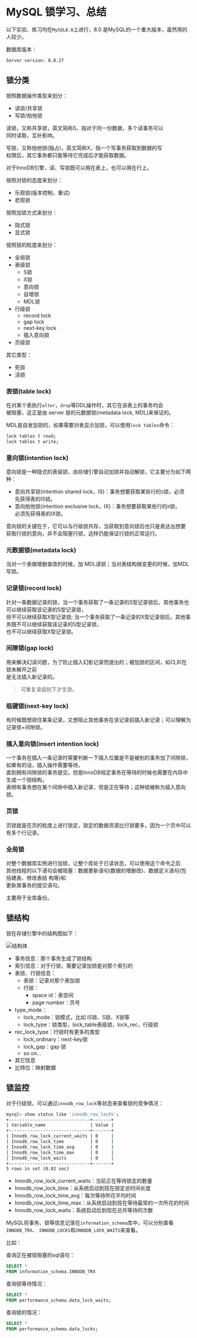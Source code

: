 # MySQL 锁学习、总结

以下实验、练习均在`MySQL8.0`上进行，8.0 是MySQL的一个重大版本，虽然用的人较少。

数据库版本：

```sh
Server version: 8.0.27
```

## 锁分类

按照数据操作类型来划分：

- 读锁/共享锁
- 写锁/拍他锁

读锁，又称共享锁，英文简称S，指对于同一份数据，多个读事务可以  
同时读取，互补影响。

写锁，又称拍他锁(独占)，英文简称X，指一个写事务获取到数据的写  
权限后，其它事务都只能等待它完成后才能获取数据。

对于InnoDB引擎，读、写锁既可以用在表上，也可以用在行上。

按照对锁的态度来划分：

- 乐观锁(版本控制，重试)
- 悲观锁

按照加锁方式来划分：

- 隐式锁
- 显式锁

按照锁的粒度来划分：

- 全局锁
- 表级锁
    - S锁
    - X锁
    - 意向锁
    - 自增锁
    - MDL锁
- 行级锁
    - record lock
    - gap lock
    - next-key lock
    - 插入意向锁
- 页级锁

其它类型：

- 死锁
- 活锁

### 表锁(table lock)

在对某个表执行`alter`，`drop`等DDL操作时，其它在该表上的事务均会  
被阻塞，这正是由 server 层的元数据锁(metadata lock, MDL)来保证的。

MDL是自发加锁的，如果需要对表显示加锁，可以使用`lock tables`命令：

```sh
lock tables t read;
lock tables t write;
```

### 意向锁(intention lock)

意向锁是一种隐式的表级锁，由存储引擎自动加锁并自动解锁，它主要分为如下两种：

- 意向共享锁(intention shared lock，IS)：事务想要获取某些行的`S`锁，必须  
  先获得表的IS锁。
- 意向拍他锁(intention exclusive lock，IX)：事务想要获取某些行的`X`锁，  
  必须先获得表的IX锁。

意向锁的关键在于，它可以与行级锁共存，当获取到意向锁后也只是表达出想要  
获取行锁的意向，并不会阻塞行锁，这样仍能保证行锁的正常运行。

### 元数据锁(metadata lock)

当对一个表做增删查改的时候，加 MDL读锁；当对表结构做变更的时候，加MDL写锁。

### 记录锁(record lock)

针对一条数据记录的锁，当一个事务获取了一条记录的S型记录锁后，其他事务也可以继续获取该记录的S型记录锁，  
但不可以继续获取X型记录锁; 当一个事务获取了一条记录的X型记录锁后，其他事务既不可以继续获取该记录的S型记录锁，  
也不可以继续获取X型记录锁。

### 间隙锁(gap lock)

用来解决幻读问题，为了防止插入幻影记录而提出的；被加锁的区间，如(3,8)在锁未解开之前  
是无法插入新记录的。

> 可重复读级别下才生效。

### 临键锁(next-key lock)

有时候既想锁住某条记录，又想阻止其他事务在该记录前插入新记录；可以理解为记录锁+间隙锁。

### 插入意向锁(insert intention lock)

一个事务在插入一条记录时需要判断一下插入位置是不是被别的事务加了间隙锁，如果有的话，插入操作需要等待，  
直到拥有间隙锁的事务提交。但是InnoDB规定事务在等待的时候也需要在内存中生成一个锁结构，  
表明有事务想在某个间隙中插入新记录，但是正在等待；这种锁被称为插入意向锁。

### 页锁

页锁就是在页的粒度上进行锁定，锁定的数据资源比行锁要多，因为一个页中可以有多个行记录。

### 全局锁

对整个数据库实例进行加锁，让整个库处于已读状态，可以使用这个命令之后   
其他线程的以下语句会被阻塞：数据更新语句(数据的增删改)、数据定义语句(包括建表、修改表结 构等)和  
更新类事务的提交语句。

主要用于全库备份。

## 锁结构

锁在存储引擎中的结构图如下：

![结构体](./imgs/lock.png)

- 事务信息：那个事务生成了锁结构
- 索引信息：对于行锁，需要记录加锁是对那个索引的
- 表锁、行锁信息：
    - 表锁：记录对那个表加锁
    - 行锁：
        - space id：表空间
        - page number：页号
- type_mode：
    - lock_mode：锁模式，比如 IS锁、S锁、X锁等
    - lock_type：锁类型，lock_table表级锁，lock_rec，行级锁
- rec_lock_type：行锁时有更多的类型
    - lock_ordinary：next-key锁
    - lock_gap：gap 锁
    - so on...
- 其它信息
- 比特位：映射数据

## 锁监控

对于行级锁，可以通过`innodb_row_lock`等状态来查看锁的竞争情况：

```sh
mysql> show status like 'innodb_row_lock%';
+-------------------------------+-------+
| Variable_name                 | Value |
+-------------------------------+-------+
| Innodb_row_lock_current_waits | 0     |
| Innodb_row_lock_time          | 0     |
| Innodb_row_lock_time_avg      | 0     |
| Innodb_row_lock_time_max      | 0     |
| Innodb_row_lock_waits         | 0     |
+-------------------------------+-------+
5 rows in set (0.02 sec)
```

- Innodb_row_lock_current_waits：当前正在等待锁定的数量
- Innodb_row_lock_time：从系统启动到现在锁定总时间长度
- Innodb_row_lock_time_avg：每次等待所花平均时间
- Innodb_row_lock_time_max：从系统启动到现在等待最常的一次所花的时间
- Innodb_row_lock_waits：系统启动后到现在总共等待的次数

MySQL将事务、锁等信息记录在`information_schema`库中，可以分别查看`INNODB_TRX`、
`INNODB_LOCKS`和`INNODB_LOCK_WAITS`来查看。

比如：

查询正在被锁阻塞的sql语句：

```sql
SELECT *
FROM information_schema.INNODB_TRX
```

查询锁等待情况：

```sql
SELECT *
FROM performance_schema.data_lock_waits;
```

查询锁的情况：

```sql
SELECT *
FROM performance_schema.data_locks;
```


